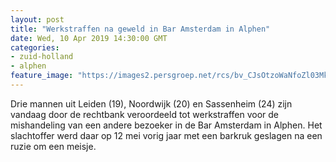 ```yaml
---
layout: post
title: "Werkstraffen na geweld in Bar Amsterdam in Alphen"
date: Wed, 10 Apr 2019 14:30:00 GMT
categories: 
- zuid-holland 
- alphen 
feature_image: "https://images2.persgroep.net/rcs/bv_CJsOtzoWaNfoZl03Mkn3ND48/diocontent/145185419/_fitwidth/400/?appId=21791a8992982cd8da851550a453bd7f&quality=0.7"
---
```


Drie mannen uit Leiden (19), Noordwijk (20) en Sassenheim (24) zijn vandaag door de rechtbank veroordeeld tot werkstraffen voor de mishandeling van een andere bezoeker in de Bar Amsterdam in Alphen. Het slachtoffer werd daar op 12 mei vorig jaar met een barkruk geslagen na een ruzie om een meisje.
